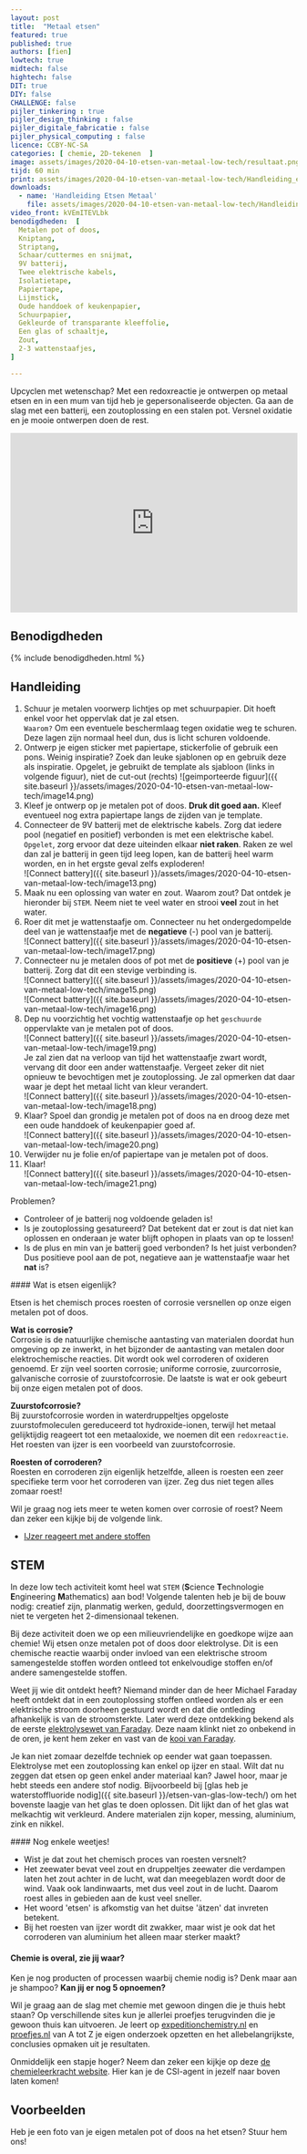 ```yaml
---
layout: post
title:  "Metaal etsen"
featured: true
published: true
authors: [fien]
lowtech: true
midtech: false
hightech: false
DIT: true
DIY: false
CHALLENGE: false
pijler_tinkering : true
pijler_design_thinking : false
pijler_digitale_fabricatie : false
pijler_physical_computing : false
licence: CCBY-NC-SA 
categories: [ chemie, 2D-tekenen  ]
image: assets/images/2020-04-10-etsen-van-metaal-low-tech/resultaat.png
tijd: 60 min
print: assets/images/2020-04-10-etsen-van-metaal-low-tech/Handleiding_etsen_metaal.pdf  
downloads: 
  - name: 'Handleiding Etsen Metaal'
    file: assets/images/2020-04-10-etsen-van-metaal-low-tech/Handleiding_etsen_metaal.pdf
video_front: kVEmITEVLbk
benodigdheden:  [
  Metalen pot of doos,
  Kniptang,
  Striptang,
  Schaar/cuttermes en snijmat,
  9V batterij,
  Twee elektrische kabels,
  Isolatietape,
  Papiertape,
  Lijmstick,
  Oude handdoek of keukenpapier,
  Schuurpapier, 
  Gekleurde of transparante kleeffolie,
  Een glas of schaaltje,
  Zout,
  2-3 wattenstaafjes,
]

---
```


Upcyclen met wetenschap? Met een redoxreactie je ontwerpen op metaal etsen en in een mum van tijd heb je gepersonaliseerde objecten. Ga aan de slag met een batterij, een zoutoplossing en een stalen pot. Versnel oxidatie en je mooie ontwerpen doen de rest.  

<p><iframe style="width:100%;" height="315" src="https://www.youtube.com/embed/{{page.video_front}}?rel=0&amp;showinfo=0" frameborder="0" allowfullscreen></iframe></p>


## Benodigdheden

{% include benodigdheden.html %}

## Handleiding

1. Schuur je metalen voorwerp lichtjes op met schuurpapier. Dit hoeft enkel voor het oppervlak dat je zal etsen.  
`Waarom?` Om een eventuele beschermlaag tegen oxidatie weg te schuren. Deze lagen zijn normaal heel dun, dus is licht schuren voldoende. 
2. Ontwerp je eigen sticker met papiertape, stickerfolie of gebruik een pons. Weinig inspiratie? Zoek dan leuke sjablonen op en gebruik deze als inspiratie. Opgelet, je gebruikt de template als sjabloon (links in volgende figuur), niet de cut-out (rechts)
![geimporteerde figuur]({{ site.baseurl }}/assets/images/2020-04-10-etsen-van-metaal-low-tech/image14.png)
3. Kleef je ontwerp op je metalen pot of doos. **Druk dit goed aan.** Kleef eventueel nog extra papiertape langs de zijden van je template.
4. Connecteer de 9V batterij met de elektrische kabels. Zorg dat iedere pool (negatief en positief) verbonden is met een elektrische kabel.  
`Opgelet`, zorg ervoor dat deze uiteinden elkaar **niet raken**. Raken ze wel dan zal je batterij in geen tijd leeg lopen, kan de batterij heel warm worden, en in het ergste geval zelfs exploderen!  
![Connect battery]({{ site.baseurl }}/assets/images/2020-04-10-etsen-van-metaal-low-tech/image13.png)  
5. Maak nu een oplossing van water en zout. Waarom zout? Dat ontdek je hieronder bij `STEM`. Neem niet te veel water en strooi **veel** zout in het water. 
6. Roer dit met je wattenstaafje om. Connecteer nu het ondergedompelde deel van je wattenstaafje met de **negatieve** (-) pool van je batterij.  
![Connect battery]({{ site.baseurl }}/assets/images/2020-04-10-etsen-van-metaal-low-tech/image17.png)  
7. Connecteer nu je metalen doos of pot met de **positieve** (+) pool van je batterij. Zorg dat dit een stevige verbinding is.  
![Connect battery]({{ site.baseurl }}/assets/images/2020-04-10-etsen-van-metaal-low-tech/image15.png)  
![Connect battery]({{ site.baseurl }}/assets/images/2020-04-10-etsen-van-metaal-low-tech/image16.png) 
8. Dep nu voorzichtig het vochtig wattenstaafje op het `geschuurde` oppervlakte van je metalen pot of doos.  
![Connect battery]({{ site.baseurl }}/assets/images/2020-04-10-etsen-van-metaal-low-tech/image19.png)  
Je zal zien dat na verloop van tijd het wattenstaafje zwart wordt, vervang dit door een ander wattenstaafje. Vergeet zeker dit niet opnieuw te bevochtigen met je zoutoplossing.  Je zal opmerken dat daar waar je dept het metaal licht van kleur verandert.  
![Connect battery]({{ site.baseurl }}/assets/images/2020-04-10-etsen-van-metaal-low-tech/image18.png)
9. Klaar? Spoel dan grondig je metalen pot of doos na en droog deze met een oude handdoek of keukenpapier goed af.  
![Connect battery]({{ site.baseurl }}/assets/images/2020-04-10-etsen-van-metaal-low-tech/image20.png) 
10. Verwijder nu je folie en/of papiertape van je metalen pot of doos. 
11. Klaar!   
![Connect battery]({{ site.baseurl }}/assets/images/2020-04-10-etsen-van-metaal-low-tech/image21.png) 

Problemen? 

* Controleer of je batterij nog voldoende geladen is!
* Is je zoutoplossing gesatureerd? Dat betekent dat er zout is dat niet kan oplossen en onderaan je water blijft ophopen in plaats van op te lossen!
* Is de plus en min van je batterij goed verbonden? Is het juist verbonden? Dus positieve pool aan de pot, negatieve aan je wattenstaafje waar het **nat** is?


<div class="border_boxmaakbib03_img" markdown="1">
#### Wat is etsen eigenlijk?

Etsen is het chemisch proces roesten of corrosie versnellen op onze eigen metalen pot of doos. 

**Wat is corrosie?**  
Corrosie is de natuurlijke chemische aantasting van materialen doordat hun omgeving op ze inwerkt, in het bijzonder de aantasting van metalen door elektrochemische reacties. Dit wordt ook wel corroderen of oxideren genoemd. Er zijn veel soorten corrosie; uniforme corrosie, zuurcorrosie, galvanische corrosie of zuurstofcorrosie. De laatste is wat er ook gebeurt bij onze eigen metalen pot of doos.

**Zuurstofcorrosie?**  
Bij zuurstofcorrosie worden in waterdruppeltjes opgeloste zuurstofmoleculen gereduceerd tot hydroxide-ionen, terwijl het metaal gelijktijdig reageert tot een metaaloxide, we noemen dit een  `redoxreactie`. Het roesten van ijzer is een voorbeeld van zuurstofcorrosie.

**Roesten of corroderen?**  
Roesten en corroderen zijn eigenlijk hetzelfde, alleen is roesten een zeer specifieke term voor het corroderen van ijzer. Zeg dus niet tegen alles zomaar roest! 

Wil je graag nog iets meer te weten komen over corrosie of roest? Neem dan zeker een kijkje bij de volgende link.

* [IJzer reageert met andere stoffen](https://schooltv.nl/video/roest-ijzer-reageert-met-andere-stoffen/)
</div>

## STEM

In deze low tech activiteit komt heel wat `STEM` (**S**cience **T**echnologie **E**ngineering **M**athematics) aan bod! Volgende talenten heb je bij de bouw nodig: creatief zijn, planmatig werken, geduld, doorzettingsvermogen en niet te vergeten het 2-dimensionaal tekenen. 

Bij deze activiteit doen we op een milieuvriendelijke en goedkope wijze aan chemie! Wij etsen onze metalen pot of doos door elektrolyse. Dit is een chemische reactie waarbij onder invloed van een elektrische stroom samengestelde stoffen worden ontleed tot enkelvoudige stoffen en/of andere samengestelde stoffen.

Weet jij wie dit ontdekt heeft? Niemand minder dan de heer Michael Faraday heeft ontdekt dat in een zoutoplossing stoffen ontleed worden als er een elektrische stroom doorheen gestuurd wordt en dat die ontleding afhankelijk is van de stroomsterkte. Later werd deze ontdekking bekend als de eerste [elektrolysewet van Faraday](https://nl.wikipedia.org/wiki/Elektrolysewet_van_Faraday). Deze naam klinkt niet zo onbekend in de oren, je kent hem zeker en vast van de [kooi van Faraday](https://nl.wikipedia.org/wiki/Kooi_van_Faraday).

Je kan niet zomaar dezelfde techniek op eender wat gaan toepassen. Elektrolyse met een zoutoplossing kan enkel op ijzer en staal. Wilt dat nu zeggen dat etsen op geen enkel ander materiaal kan? Jawel hoor, maar je hebt steeds een andere stof nodig. Bijvoorbeeld bij [glas heb je waterstoffluoride nodig]({{ site.baseurl }}/etsen-van-glas-low-tech/) om het bovenste laagje van het glas te doen oplossen. Dit lijkt dan of het glas wat melkachtig wit verkleurd. Andere materialen zijn koper, messing, aluminium, zink en nikkel. 

<div class="border_boxmaakbib01_img" markdown="1">
#### Nog enkele weetjes!

* Wist je dat zout het chemisch proces van roesten versnelt?
* Het zeewater bevat veel zout en druppeltjes zeewater die verdampen laten het zout achter in de lucht, wat dan meegeblazen wordt door de wind. Vaak ook landinwaarts, met dus veel zout in de lucht. Daarom roest alles in gebieden aan de kust veel sneller. 
* Het woord 'etsen' is afkomstig van het duitse 'ätzen' dat invreten betekent.
* Bij het roesten van ijzer wordt dit zwakker, maar wist je ook dat het corroderen van aluminium het alleen maar sterker maakt?
</div>

#### Chemie is overal, zie jij waar?
Ken je nog producten of processen waarbij chemie nodig is? Denk maar aan je shampoo? **Kan jij er nog 5 opnoemen?** 

Wil je graag aan de slag met chemie met gewoon dingen die je thuis hebt staan? Op verschillende sites kun je allerlei proefjes terugvinden die je gewoon thuis kan uitvoeren. Je leert op [expeditionchemistry.nl](https://www.expeditionchemistry.nl/) en [proefjes.nl](https://www.proefjes.nl/proefjes.php) van A tot Z je eigen onderzoek opzetten en het allebelangrijkste, conclusies opmaken uit je resultaten.

Onmiddelijk een stapje hoger? Neem dan zeker een kijkje op deze [de chemieleerkracht website](http://chemieleerkracht.blackbox.website/index.php/hoofdstuk-19-experimenten/). Hier kan je de CSI-agent in jezelf naar boven laten komen! 

## Voorbeelden
Heb je een foto van je eigen metalen pot of doos na het etsen? Stuur hem ons!
